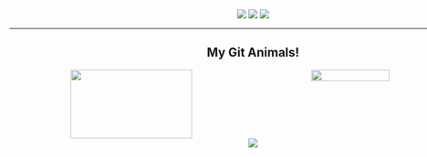 <div style="width: 854px; text-align: center;">
  <img src="https://capsule-render.vercel.app/api?type=waving&color=BDBDC8&height=150&section=header" />

  <img src="https://github-readme-stats.vercel.app/api/top-langs/?username=kafoo0105" />
  <img src="https://github-readme-stats.vercel.app/api?username=kafoo0105" />

  <hr>

  <h2>My Git Animals!</h2>

  <div style="width: 100%; display: flex;">
    <img src="https://render.gitanimals.org/lines/kafoo0105?pet-id=632092787304123293" width="50%" height="120" />
    <img src="https://render.gitanimals.org/farms/kafoo0105" width="40%" />
  </div>

  <img src="https://capsule-render.vercel.app/api?type=waving&color=BDBDC8&height=150&section=footer" />
</div>
